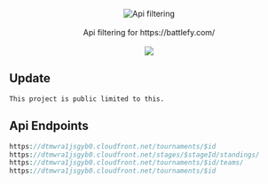 
<p align=center>

  <img src="https://i.imgur.com/juRgeXQ.png" alt="Api filtering" />

  <br>
  <br>
  <span>Api filtering for https://battlefy.com/<br></span>
  <br>
  <a target="_blank" href="https://www.python.org/downloads/" title="Python version"><img src="https://img.shields.io/badge/php-8.0.1-green.svg"></a>
</p>

## Update
```console
This project is public limited to this.
```

## Api Endpoints
```php
https://dtmwra1jsgyb0.cloudfront.net/tournaments/$id
https://dtmwra1jsgyb0.cloudfront.net/stages/$stageId/standings/
https://dtmwra1jsgyb0.cloudfront.net/tournaments/$id/teams/
https://dtmwra1jsgyb0.cloudfront.net/tournaments/$id
```
